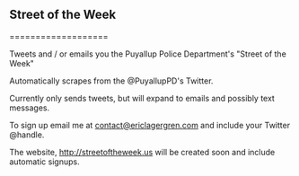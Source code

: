 ## Street of the Week
===================

Tweets and / or emails you the Puyallup Police Department's "Street of the Week"

Automatically scrapes from the @PuyallupPD's Twitter.

Currently only sends tweets, but will expand to emails and possibly text messages.

To sign up email me at contact@ericlagergren.com and include your Twitter @handle.

The website, http://streetoftheweek.us will be created soon and include automatic signups.
